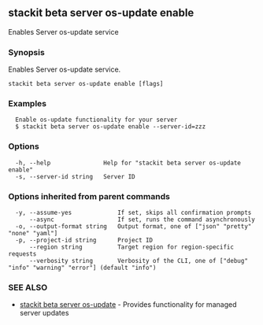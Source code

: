 ## stackit beta server os-update enable

Enables Server os-update service

### Synopsis

Enables Server os-update service.

```
stackit beta server os-update enable [flags]
```

### Examples

```
  Enable os-update functionality for your server
  $ stackit beta server os-update enable --server-id=zzz
```

### Options

```
  -h, --help               Help for "stackit beta server os-update enable"
  -s, --server-id string   Server ID
```

### Options inherited from parent commands

```
  -y, --assume-yes             If set, skips all confirmation prompts
      --async                  If set, runs the command asynchronously
  -o, --output-format string   Output format, one of ["json" "pretty" "none" "yaml"]
  -p, --project-id string      Project ID
      --region string          Target region for region-specific requests
      --verbosity string       Verbosity of the CLI, one of ["debug" "info" "warning" "error"] (default "info")
```

### SEE ALSO

* [stackit beta server os-update](./stackit_beta_server_os-update.md)	 - Provides functionality for managed server updates

